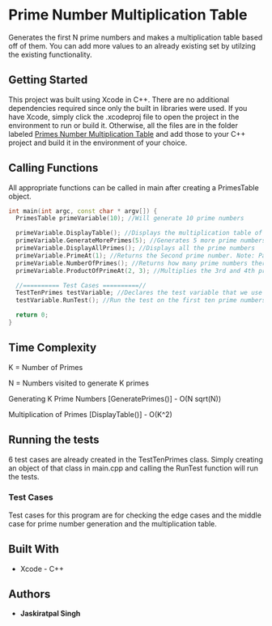 # Prime Number Multiplication Table
Generates the first N prime numbers and makes a multiplication table based off of them. You can add more values to an already existing set by utilzing the existing functionality.

## Getting Started
This project was built using Xcode in C++. There are no additional dependencies required since only the built in libraries were used.
If you have Xcode, simply click the .xcodeproj file to open the project in the environment to run or build it.
Otherwise, all the files are in the folder labeled [Primes Number Multiplication Table](https://github.com/Jaskiratpal/Prime-Number-Multiplication-Table/tree/master/Prime%20Number%20Multiplication%20Table) and add those to your C++ project and build it in the environment of your choice.

## Calling Functions

All appropriate functions can be called in main after creating a PrimesTable object.

```c++
int main(int argc, const char * argv[]) {
  PrimesTable primeVariable(10); //Will generate 10 prime numbers

  primeVariable.DisplayTable(); //Displays the multiplication table of the generated prime numbers
  primeVariable.GenerateMorePrimes(5); //Generates 5 more prime numbers for a 15 total.
  primeVariable.DisplayAllPrimes(); //Displays all the prime numbers
  primeVariable.PrimeAt(1); //Returns the Second prime number. Note: Pass indexes
  primeVariable.NumberOfPrimes(); //Returns how many prime numbers there are
  primeVariable.ProductOfPrimeAt(2, 3); //Multiplies the 3rd and 4th prime numbers together and returns the value. Note: Pass indexes

  //========== Test Cases ==========//
  TestTenPrimes testVariable; //Declares the test variable that we use for testing
  testVariable.RunTest(); //Run the test on the first ten prime numbers

  return 0;
}

```

## Time Complexity

K = Number of Primes

N = Numbers visited to generate K primes

Generating K Prime Numbers [GeneratePrimes()] - O(N sqrt(N)) 

Multiplication of Primes [DisplayTable()] - O(K^2)



## Running the tests

6 test cases are already created in the TestTenPrimes class. Simply creating an object of that class in main.cpp and calling the RunTest function will run the tests.

### Test Cases

Test cases for this program are for checking the edge cases and the middle case for prime number generation and the multiplication table.


## Built With

* Xcode - C++

## Authors

* **Jaskiratpal Singh**
